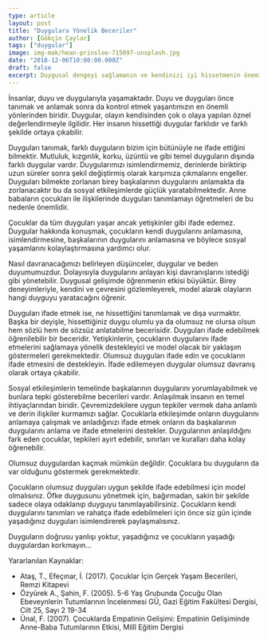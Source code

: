 ```yaml
---
type: article
layout: post
title: "Duygulara Yönelik Beceriler"
author: [Gökçin Çaylar]
tags: ["duygular"]
image: img-mak/hean-prinsloo-715097-unsplash.jpg
date: "2018-12-06T10:00:00.000Z"
draft: false
excerpt: Duygusal dengeyi sağlamanın ve kendinizi iyi hissetmenin önemini keşfedin. Duygusal zorluklarla başa çıkmanın etkili yollarını öğrenin ve hayatınızda daha fazla denge ve mutluluk yaratın.
---
```


İnsanlar, duyu ve duygularıyla yaşamaktadır. Duyu ve duyguları önce tanımak ve anlamak sonra da kontrol etmek yaşantımızın en önemli yönlerinden biridir. Duygular, olayın kendisinden çok o olaya yapılan öznel değerlendirmeyle ilgilidir. Her insanın hissettiği duygular farklıdır ve farklı şekilde ortaya çıkabilir.

Duyguları tanımak, farklı duyguların bizim için bütünüyle ne ifade ettiğini bilmektir. Mutluluk, kızgınlık, korku, üzüntü ve gibi temel duyguların dışında farklı duygular vardır. Duygularımızı isimlendirmemiz, derinlerde biriktirip uzun süreler sonra şekil değiştirmiş olarak karşımıza çıkmalarını engeller. Duyguları bilmekte zorlanan birey başkalarının duygularını anlamakta da zorlanacaktır bu da sosyal etkileşimlerde güçlük yaratabilmektedir. Anne babaların çocukları ile ilişkilerinde duyguları tanımlamayı öğretmeleri de bu nedenle önemlidir.

Çocuklar da tüm duyguları yaşar ancak yetişkinler gibi ifade edemez. Duygular hakkında konuşmak, çocukların kendi duygularını anlamasına, isimlendirmesine, başkalarının duygularını anlamasına ve böylece sosyal yaşamlarını kolaylaştırmasına yardımcı olur.

Nasıl davranacağımızı belirleyen düşünceler, duygular ve beden duyumumuzdur. Dolayısıyla duygularını anlayan kişi davranışlarını istediği gibi yönetebilir. Duygusal gelişimde öğrenmenin etkisi büyüktür. Birey deneyimleriyle, kendini ve çevresini gözlemleyerek, model alarak olayların hangi duyguyu yaratacağını öğrenir.

Duyguları ifade etmek ise, ne hissettiğini tanımlamak ve dışa vurmaktır. Başka bir deyişle, hissettiğiniz duygu olumlu ya da olumsuz ne olursa olsun hem sözlü hem de sözsüz anlatabilme becerisidir. Duyguları ifade edebilmek öğrenilebilir bir beceridir. Yetişkinlerin, çocukların duygularını ifade etmelerini sağlamaya yönelik destekleyici ve model olacak bir yaklaşım göstermeleri gerekmektedir. Olumsuz duyguları ifade edin ve çocukların ifade etmesini de destekleyin. İfade edilemeyen duygular olumsuz davranış olarak ortaya çıkabilir.

Sosyal etkileşimlerin temelinde başkalarının duygularını yorumlayabilmek ve bunlara tepki gösterebilme becerileri vardır. Anlaşılmak insanın en temel ihtiyaçlarından biridir. Çevremizdekilere uygun tepkiler vermek daha anlamlı ve derin ilişkiler kurmamızı sağlar. Çocuklarla etkileşimde onların duygularını anlamaya çalışmak ve anladığınızı ifade etmek onların da başkalarının duygularını anlama ve ifade etmelerini destekler. Duygularının anlaşıldığını fark eden çocuklar, tepkileri ayırt edebilir, sınırları ve kuralları daha kolay öğrenebilir.

Olumsuz duygulardan kaçmak mümkün değildir. Çocuklara bu duyguların da var olduğunu göstermek gerekmektedir.

Çocukların olumsuz duyguları uygun şekilde ifade edebilmesi için model olmalısınız. Öfke duygusunu yönetmek için, bağırmadan, sakin bir şekilde sadece olaya odaklanıp duyguyu tanımlayabilirsiniz.
Çocukların kendi duygularını tanımları ve rahatça ifade edebilmeleri için önce siz gün içinde yaşadığınız duyguları isimlendirerek paylaşmalısınız.

Duyguların doğrusu yanlışı yoktur, yaşadığınız ve çocukların  yaşadığı duygulardan korkmayın…

Yararlanılan Kaynaklar:

- Ataş, T., Efeçınar, İ. (2017). Çocuklar İçin Gerçek Yaşam Becerileri, Remzi Kitapevi
- Özyürek A., Şahin, F. (2005). 5-6 Yaş Grubunda Çocuğu Olan Ebeveynlerin Tutumlarının İncelenmesi GÜ, Gazi Eğitim Fakültesi Dergisi, Cilt 25, Sayı 2 19-34
- Ünal, F. (2007). Çocuklarda Empatinin Gelişimi: Empatinin Gelişiminde Anne-Baba Tutumlarının Etkisi, Millî Eğitim Dergisi